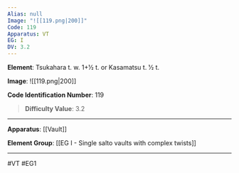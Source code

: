 ```yaml
---
Alias: null
Image: "![[119.png|200]]"
Code: 119
Apparatus: VT
EG: I
DV: 3.2
---
```

**Element**: Tsukahara t. w. 1+1⁄2 t. or Kasamatsu t. 1⁄2 t.

**Image**:
![[119.png|200]]

**Code Identification Number**: 119

>**Difficulty Value**: 3.2

___
**Apparatus**: [[Vault]]

**Element Group**: [[EG I - Single salto vaults with complex twists]]
___
#VT #EG1
